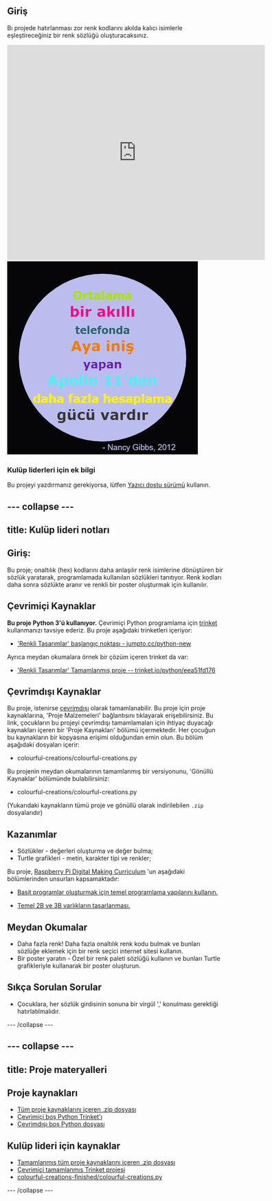 ## Giriş

Bı projede hatırlanması zor renk kodlarını akılda kalıcı isimlerle eşleştireceğiniz bir renk sözlüğü oluşturacaksınız.

<div class="trinket">
  <iframe src="https://trinket.io/embed/python/eea51fd176?outputOnly=true&start=result" width="600" height="500" frameborder="0" marginwidth="0" marginheight="0" allowfullscreen>
  </iframe>
  <img src="images/colourful-finished.png">
</div>

### Kulüp liderleri için ek bilgi

Bu projeyi yazdırmanız gerekiyorsa, lütfen [Yazıcı dostu sürümü](https://projects.raspberrypi.org/tr-TR/projects/colourful-creations/print) kullanın.

--- collapse ---
---
title: Kulüp lideri notları
---

## Giriş:

Bu proje; onaltılık (hex) kodlarını daha anlaşılır renk isimlerine dönüştüren bir sözlük yaratarak, programlamada kullanılan sözlükleri tanıtıyor. Renk kodları daha sonra sözlükte aranır ve renkli bir poster oluşturmak için kullanılır.

## Çevrimiçi Kaynaklar

**Bu proje Python 3'ü kullanıyor.** Çevrimiçi Python programlama için [trinket](https://trinket.io/) kullanmanızı tavsiye ederiz. Bu proje aşağıdaki trinketleri içeriyor:

* ['Renkli Tasarımlar' başlangıç noktası - jumpto.cc/python-new](http://jumpto.cc/python-new)

Ayrıca meydan okumalara örnek bir çözüm içeren trinket da var:

* ['Renkli Tasarımlar' Tamamlanmış proje -- trinket.io/python/eea51fd176](https://trinket.io/python/eea51fd176)

## Çevrimdışı Kaynaklar

Bu proje, istenirse [çevrimdışı](https://www.codeclubprojects.org/en-GB/resources/python-working-offline/) olarak tamamlanabilir. Bu proje için proje kaynaklarına, 'Proje Malzemeleri' bağlantısını tıklayarak erişebilirsiniz. Bu link, çocukların bu projeyi çevrimdışı tamamlamaları için ihtiyaç duyacağı kaynakları içeren bir 'Proje Kaynakları' bölümü içermektedir. Her çocuğun bu kaynakların bir kopyasına erişimi olduğundan emin olun. Bu bölüm aşağıdaki dosyaları içerir:

* colourful-creations/colourful-creations.py

Bu projenin meydan okumalarının tamamlanmış bir versiyonunu, 'Gönüllü Kaynaklar' bölümünde bulabilirsiniz:

* colourful-creations/colourful-creations.py

(Yukarıdaki kaynakların tümü proje ve gönüllü olarak indirilebilen `.zip` dosyalarıdır)

## Kazanımlar

* Sözlükler - değerleri oluşturma ve değer bulma;
* Turtle grafikleri - metin, karakter tipi ve renkler;

Bu proje, [Raspberry Pi Digital Making Curriculum](http://rpf.io/curriculum) 'un aşağıdaki bölümlerinden unsurları kapsamaktadır:

* [Basit programlar oluşturmak için temel programlama yapılarını kullanın.](https://www.raspberrypi.org/curriculum/programming/creator)

* [Temel 2B ve 3B varlıkların tasarlanması.](https://www.raspberrypi.org/curriculum/design/creator)

## Meydan Okumalar

* Daha fazla renk! Daha fazla onaltılık renk kodu bulmak ve bunları sözlüğe eklemek için bir renk seçici internet sitesi kullanın. 
* Bir poster yaratın - Özel bir renk paleti sözlüğü kullanın ve bunları Turtle grafikleriyle kullanarak bir poster oluşturun. 

## Sıkça Sorulan Sorular

* Çocuklara, her sözlük girdisinin sonuna bir virgül ',' konulması gerektiği hatırlatılmalıdır. 

--- /collapse ---

--- collapse ---
---
title: Proje materyalleri
---

## Proje kaynakları

* [Tüm proje kaynaklarını içeren .zip dosyası](resources/colourful-creations-project-resources.zip)
* [Çevrimiçi boş Python Trinket'ı](http://jumpto.cc/python-new)
* [Çevrimdışı boş Python dosyası](resources/new-new.py)

## Kulüp lideri için kaynaklar

* [Tamamlanmış tüm proje kaynaklarını içeren .zip dosyası](resources/colourful-creations-volunteer-resources.zip)
* [Çevrimiçi tamamlanmış Trinket projesi](https://trinket.io/python/eea51fd176)
* [colourful-creations-finished/colourful-creations.py](resources/colourful-creations-finished-colourful-creations.py)

--- /collapse ---